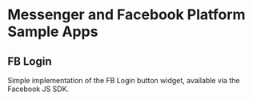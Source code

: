 # Messenger and Facebook Platform Sample Apps

## FB Login

Simple implementation of the FB Login button widget, available via the Facebook JS SDK.

